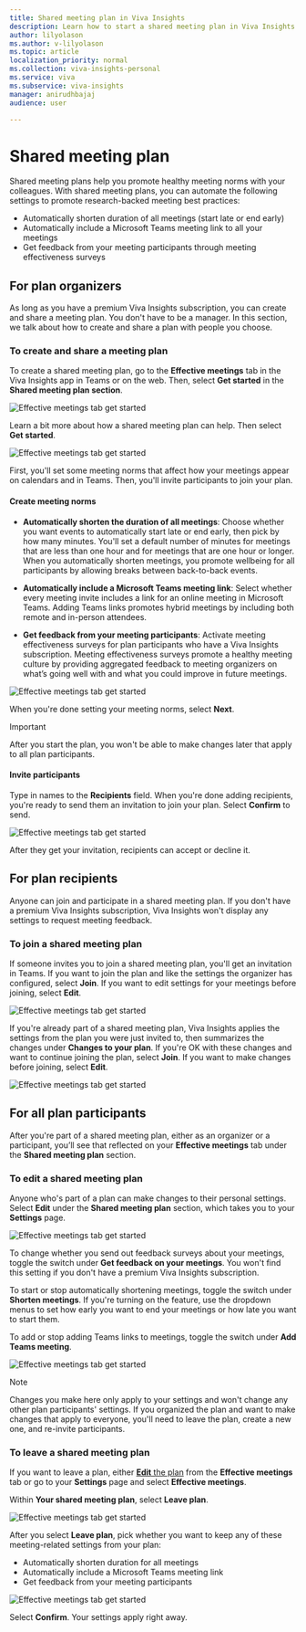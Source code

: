 ```yaml
---
title: Shared meeting plan in Viva Insights  
description: Learn how to start a shared meeting plan in Viva Insights with your coworkers
author: lilyolason
ms.author: v-lilyolason
ms.topic: article
localization_priority: normal 
ms.collection: viva-insights-personal
ms.service: viva
ms.subservice: viva-insights
manager: anirudhbajaj
audience: user

---
```


# Shared meeting plan

Shared meeting plans help you promote healthy meeting norms with your colleagues. With shared meeting plans, you can automate the following settings to promote research-backed meeting best practices:

* Automatically shorten duration of all meetings (start late or end early) 
* Automatically include a Microsoft Teams meeting link to all your meetings
* Get feedback from your meeting participants through meeting effectiveness surveys

## For plan organizers

As long as you have a premium Viva Insights subscription, you can create and share a meeting plan. You don't have to be a manager. In this section, we talk about how to create and share a plan with people you choose.

### To create and share a meeting plan

To create a shared meeting plan, go to the **Effective meetings** tab in the Viva Insights app in Teams or on the web. Then, select **Get started** in the **Shared meeting plan section**.

![Effective meetings tab get started](./Images/smp-get-started.png)

Learn a bit more about how a shared meeting plan can help. Then select **Get started**.

![Effective meetings tab get started](./Images/smp-create.png)


First, you'll set some meeting norms that affect how your meetings appear on calendars and in Teams. Then, you'll invite participants to join your plan.

#### Create meeting norms

* **Automatically shorten the duration of all meetings**: Choose whether you want events to automatically start late or end early, then pick by how many minutes. You'll set a default number of minutes for meetings that are less than one hour and for meetings that are one hour or longer. When you automatically shorten meetings, you promote wellbeing for all participants by allowing breaks between back-to-back events.

* **Automatically include a Microsoft Teams meeting link**: Select whether every meeting invite includes a link for an online meeting in Microsoft Teams. Adding Teams links promotes hybrid meetings by including both remote and in-person attendees.

* **Get feedback from your meeting participants**: Activate meeting effectiveness surveys for plan participants who have a Viva Insights subscription. Meeting effectiveness surveys promote a healthy meeting culture by providing aggregated feedback to meeting organizers on what’s going well with and what you could improve in future meetings.

![Effective meetings tab get started](./Images/smp-meeting-norms.png)

When you're done setting your meeting norms, select **Next**.

>[!Important]
>After you start the plan, you won't be able to make changes later that apply to all plan participants.

#### Invite participants

Type in names to the **Recipients** field. When you're done adding recipients, you're ready to send them an invitation to join your plan. Select **Confirm** to send.

![Effective meetings tab get started](./Images/smp-add-recipients.png)

After they get your invitation, recipients can accept or decline it.

## For plan recipients

Anyone can join and participate in a shared meeting plan. If you don't have a premium Viva Insights subscription, Viva Insights won't display any settings to request meeting feedback. 

### To join a shared meeting plan

If someone invites you to join a shared meeting plan, you'll get an invitation in Teams. If you want to join the plan and like the settings the organizer has configured, select **Join**. If you want to edit settings for your meetings before joining, select **Edit**.

![Effective meetings tab get started](./Images/smp-new-invite.png)


If you're already part of a shared meeting plan, Viva Insights applies the settings from the plan you were just invited to, then summarizes the changes under **Changes to your plan**. If you're OK with these changes and want to continue joining the plan, select **Join**. If you want to make changes before joining, select **Edit**.

![Effective meetings tab get started](./Images/smp-changes-to-your-plan.png)

## For all plan participants

After you're part of a shared meeting plan, either as an organizer or a participant, you’ll see that reflected on your **Effective meetings** tab under the **Shared meeting plan** section. 

### To edit a shared meeting plan

Anyone who's part of a plan can make changes to their personal settings. Select **Edit** under the **Shared meeting plan** section, which takes you to your **Settings** page.

![Effective meetings tab get started](./Images/smp-edit.png)

To change whether you send out feedback surveys about your meetings, toggle the switch under **Get feedback on your meetings**. You won't find this setting if you don't have a premium Viva Insights subscription.

To start or stop automatically shortening meetings, toggle the switch under **Shorten meetings**. If you're turning on the feature, use the dropdown menus to set how early you want to end your meetings or how late you want to start them.

To add or stop adding Teams links to meetings, toggle the switch under **Add Teams meeting**.

![Effective meetings tab get started](./Images/smp-change-settings.png)

>[!Note]
>Changes you make here only apply to your settings and won't change any other plan participants' settings. If you organized the plan and want to make changes that apply to everyone, you'll need to leave the plan, create a new one, and re-invite participants.

### To leave a shared meeting plan

If you want to leave a plan, either [**Edit** the plan](#to-edit-a-shared-meeting-plan) from the **Effective meetings** tab or go to your **Settings** page and select **Effective meetings**.

Within **Your shared meeting plan**, select **Leave plan**.

![Effective meetings tab get started](./Images/smp-leave-plan.png)

After you select **Leave plan**, pick whether you want to keep any of these meeting-related settings from your plan:

* Automatically shorten duration for all meetings
* Automatically include a Microsoft Teams meeting link
* Get feedback from your meeting participants

![Effective meetings tab get started](./Images/smp-leave-confirm.png)

Select **Confirm**. Your settings apply right away. 